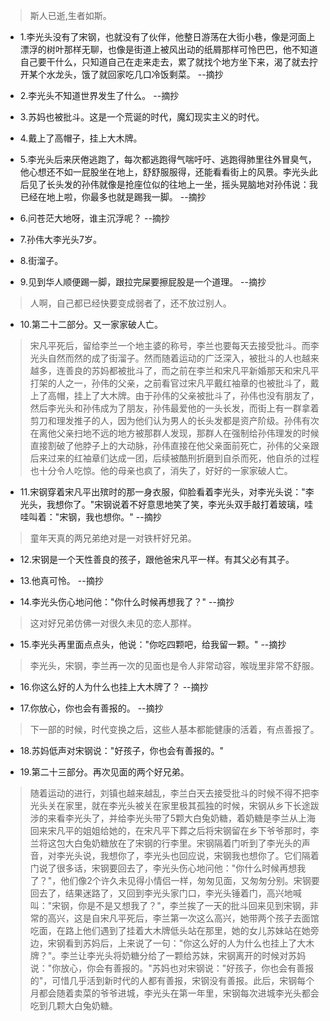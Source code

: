 >斯人已逝,生者如斯。

- 1.李光头没有了宋钢，也就没有了伙伴，他整日游荡在大街小巷，像是河面上漂浮的树叶那样无聊，也像是街道上被风出动的纸屑那样可怜巴巴，他不知道自己要干什么，只知道自己在走来走去，累了就找个地方坐下来，渴了就去拧开某个水龙头，饿了就回家吃几口冷饭剩菜。 --摘抄

- 2.李光头不知道世界发生了什么。 --摘抄

- 3.苏妈也被批斗。这是一个荒诞的时代，魔幻现实主义的时代。

- 4.戴上了高帽子，挂上大木牌。

- 5.李光头后来厌倦逃跑了，每次都逃跑得气喘吁吁、逃跑得肺里往外冒臭气，他心想还不如一屁股坐在地上，舒舒服服得，还能看看街上的风景。李光头此后见了长头发的孙伟就像是抢座位似的往地上一坐，摇头晃脑地对孙伟说：我已经在地上啦，你最多也就是踢我一脚。 --摘抄

- 6.问苍茫大地呀，谁主沉浮呢？ --摘抄

- 7.孙伟大李光头7岁。

- 8.街溜子。

- 9.见到华人顺便踢一脚，跟拉完屎要擦屁股是一个道理。 --摘抄

>人啊，自己都已经快要变成弱者了，还不放过别人。

- 10.第二十二部分。又一家家破人亡。

>宋凡平死后，留给李兰一个地主婆的称号，李兰也要每天去接受批斗。而李光头自然而然的成了街溜子。然而随着运动的广泛深入，被批斗的人也越来越多，连善良的苏妈都被批斗了，而之前在李兰和宋凡平新婚那天和宋凡平打架的人之一，孙伟的父亲，之前看官过宋凡平戴红袖章的也被批斗了，戴上了高帽，挂上了大木牌。由于孙伟的父亲被批斗了，孙伟也没有朋友了，然后李光头和孙伟成为了朋友，孙伟最爱他的一头长发，而街上有一群拿着剪刀和理发推子的人，因为他们认为男人的长头发都是资产阶级。孙伟有次在离他父亲扫地不远的地方被那群人发现，那群人在强制给孙伟理发的时候直接割破了他脖子上的大动脉，孙伟直接在他父亲面前死亡，孙伟的父亲跟后来过来的红袖章们达成一团，后续被酷刑折磨到自杀而死，他自杀的过程也十分令人吃惊。他的母亲也疯了，消失了，好好的一家家破人亡。

- 11.宋钢穿着宋凡平出殡时的那一身衣服，仰脸看着李光头，对李光头说："李光头，我想你了。"宋钢说着不好意思地笑了笑，李光头双手敲打着玻璃，哇哇叫着："宋钢，我也想你。" --摘抄

>童年天真的两兄弟绝对是一对铁杆好兄弟。

- 12.宋钢是一个天性善良的孩子，跟他爸宋凡平一样。有其父必有其子。

- 13.他真可怜。 --摘抄

- 14.李光头伤心地问他："你什么时候再想我了？" --摘抄

>这对好兄弟仿佛一对很久未见的恋人那样。

- 15.李光头再里面点点头，他说："你吃四颗吧，给我留一颗。" --摘抄

>李光头，宋钢，李兰再一次的见面也是令人非常动容，喉咙里非常不舒服。

- 16.你这么好的人为什么也挂上大木牌了？ --摘抄

- 17.你放心，你也会有善报的。 --摘抄

>下一部的时候，时代变换之后，这些人基本都能健康的活着，有点善报了。

- 18.苏妈低声对宋钢说："好孩子，你也会有善报的。"

- 19.第二十三部分。再次见面的两个好兄弟。

>随着运动的进行，刘镇也越来越乱，李兰白天去接受批斗的时候不得不把李光头关在家里，就在李光头被关在家里极其孤独的时候，宋钢从乡下长途跋涉的来看李光头了，并给李光头带了5颗大白兔奶糖，着奶糖是李兰从上海回来宋凡平的姐姐给她的，在宋凡平下葬之后将宋钢留在乡下爷爷那时，李兰将这包大白兔奶糖放在了宋钢的行李里。宋钢隔着门听到了李光头的声音，对李光头说，我想你了，李光头也回应说，宋钢我也想你了。它们隔着门说了很多话，宋钢要回去了，李光头伤心地问他："你什么时候再想我了？"，他们像2个许久未见得小情侣一样，匆匆见面，又匆匆分别。宋钢要回去了，结果迷路了，又回到李光头家门口，李光头锤着门，高兴地喊叫："宋钢，你是不是又想我了？"，李兰挨了一天的批斗回来见到宋钢，非常的高兴，这是自宋凡平死后，李兰第一次这么高兴，她带两个孩子去面馆吃面，在路上他们遇到了挂着大木牌低头站在那里，她的女儿苏妹站在她旁边，宋钢看到苏妈后，上来说了一句："你这么好的人为什么也挂上了大木牌？"。李兰让李光头将奶糖分给了一颗给苏妹，宋钢离开的时候对苏妈说："你放心，你会有善报的。"苏妈也对宋钢说："好孩子，你也会有善报的"，可惜几乎活到新时代的人都有善报，宋钢没有善报。此后，宋钢每个月都会随着卖菜的爷爷进城，李光头在第一年里，宋钢每次进城李光头都会吃到几颗大白兔奶糖。
